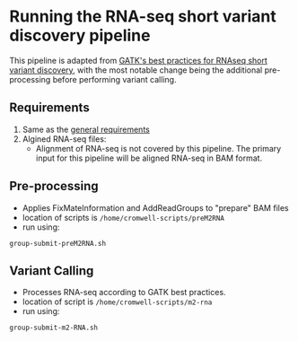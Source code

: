 # Running the RNA-seq short variant discovery pipeline

This pipeline is adapted from [GATK's best practices for RNAseq short variant discovery](https://gatk.broadinstitute.org/hc/en-us/articles/360035531192?id=3891), with the most notable change being the additional pre-processing before performing variant calling.

## Requirements

1. Same as the [general requirements](README.md)
2. Algined RNA-seq files:
   - Alignment of RNA-seq is not covered by this pipeline. The primary input for this pipeline will be aligned RNA-seq in BAM format.

## Pre-processing

- Applies FixMateInformation and AddReadGroups to "prepare" BAM files
- location of scripts is `/home/cromwell-scripts/preM2RNA`
- run using:

```
group-submit-preM2RNA.sh
```

## Variant Calling

- Processes RNA-seq according to GATK best practices. 
- location of script is `/home/cromwell-scripts/m2-rna`
- run using:

```
group-submit-m2-RNA.sh
````
